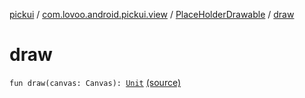 [pickui](../../index.md) / [com.lovoo.android.pickui.view](../index.md) / [PlaceHolderDrawable](index.md) / [draw](./draw.md)

# draw

`fun draw(canvas: Canvas): `[`Unit`](https://kotlinlang.org/api/latest/jvm/stdlib/kotlin/-unit/index.html) [(source)](https://github.com/lovoo/android-pickpic/blob/master/pickui/pickui/src/main/kotlin/com/lovoo/android/pickui/view/PlaceHolderDrawable.kt#L39)